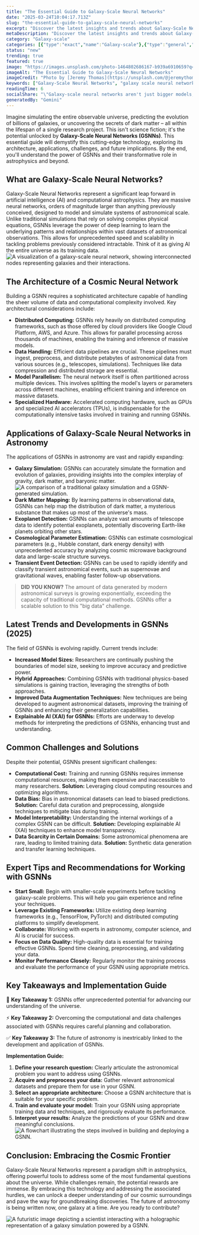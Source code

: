 ```yaml
---
title: "The Essential Guide to Galaxy-Scale Neural Networks"
date: "2025-03-24T10:04:17.713Z"
slug: "the-essential-guide-to-galaxy-scale-neural-networks"
excerpt: "Discover the latest insights and trends about Galaxy-Scale Neural Networks. This comprehensive guide covers everything you need to know about Galaxy-Scale Neural Networks in 2025."
metaDescription: "Discover the latest insights and trends about Galaxy-Scale Neural Networks. This comprehensive guide covers everything you need to know about Galaxy-Scale ..."
category: "Galaxy-scale"
categories: [{"type":"exact","name":"Galaxy-scale"},{"type":"general","name":"Artificial Intelligence"},{"type":"medium","name":"Machine Learning"},{"type":"specific","name":"Deep Learning"},{"type":"niche","name":"Distributed Computing"}]
status: "new"
trending: true
featured: true
image: "https://images.unsplash.com/photo-1464802686167-b939a6910659?q=85&w=1200&fit=max&fm=webp&auto=compress"
imageAlt: "The Essential Guide to Galaxy-Scale Neural Networks"
imageCredit: "Photo by [Jeremy Thomas](https://unsplash.com/@jeremythomasphoto) on Unsplash"
keywords: ["Galaxy-Scale Neural Networks", "galaxy scale neural networks", "galactic neural networks", "large scale neural networks astronomy", "galaxy simulation AI", "cosmic neural network architecture", "build galaxy scale neural network", "galaxy simulation deep learning", "purchase galaxy scale neural network software", "best galaxy simulation AI software"]
readingTime: 6
socialShare: "\"Galaxy-scale neural networks aren't just bigger models; they're a fundamental change in how we explore the cosmos, offering insights previously unimaginable.\""
generatedBy: "Gemini"
---
```




Imagine simulating the entire observable universe, predicting the evolution of billions of galaxies, or uncovering the secrets of dark matter – all within the lifespan of a single research project.  This isn't science fiction; it's the potential unlocked by **Galaxy-Scale Neural Networks (GSNNs)**.  This essential guide will demystify this cutting-edge technology, exploring its architecture, applications, challenges, and future implications.  By the end, you'll understand the power of GSNNs and their transformative role in astrophysics and beyond.

## What are Galaxy-Scale Neural Networks?

Galaxy-Scale Neural Networks represent a significant leap forward in artificial intelligence (AI) and computational astrophysics.  They are massive neural networks, orders of magnitude larger than anything previously conceived, designed to model and simulate systems of astronomical scale.  Unlike traditional simulations that rely on solving complex physical equations, GSNNs leverage the power of deep learning to learn the underlying patterns and relationships within vast datasets of astronomical observations.  This allows for unprecedented speed and scalability in tackling problems previously considered intractable.  Think of it as giving AI the entire universe as its training data. ![A visualization of a galaxy-scale neural network, showing interconnected nodes representing galaxies and their interactions.](https://images.unsplash.com/photo-1504333638930-c8787321eee0?q=85&w=1200&fit=max&fm=webp&auto=compress)

## The Architecture of a Cosmic Neural Network

Building a GSNN requires a sophisticated architecture capable of handling the sheer volume of data and computational complexity involved.  Key architectural considerations include:

* **Distributed Computing:** GSNNs rely heavily on distributed computing frameworks, such as those offered by cloud providers like Google Cloud Platform, AWS, and Azure.  This allows for parallel processing across thousands of machines, enabling the training and inference of massive models.
* **Data Handling:** Efficient data pipelines are crucial.  These pipelines must ingest, preprocess, and distribute petabytes of astronomical data from various sources (e.g., telescopes, simulations).  Techniques like data compression and distributed storage are essential.
* **Model Parallelism:** The neural network itself is often partitioned across multiple devices.  This involves splitting the model's layers or parameters across different machines, enabling efficient training and inference on massive datasets.
* **Specialized Hardware:**  Accelerated computing hardware, such as GPUs and specialized AI accelerators (TPUs), is indispensable for the computationally intensive tasks involved in training and running GSNNs.

## Applications of Galaxy-Scale Neural Networks in Astronomy

The applications of GSNNs in astronomy are vast and rapidly expanding:

* **Galaxy Simulation:** GSNNs can accurately simulate the formation and evolution of galaxies, providing insights into the complex interplay of gravity, dark matter, and baryonic matter.  ![A comparison of a traditional galaxy simulation and a GSNN-generated simulation.](https://images.unsplash.com/photo-1462331940025-496dfbfc7564?q=85&w=1200&fit=max&fm=webp&auto=compress)
* **Dark Matter Mapping:**  By learning patterns in observational data, GSNNs can help map the distribution of dark matter, a mysterious substance that makes up most of the universe's mass.
* **Exoplanet Detection:** GSNNs can analyze vast amounts of telescope data to identify potential exoplanets, potentially discovering Earth-like planets orbiting other stars.
* **Cosmological Parameter Estimation:** GSNNs can estimate cosmological parameters (e.g., Hubble constant, dark energy density) with unprecedented accuracy by analyzing cosmic microwave background data and large-scale structure surveys.
* **Transient Event Detection:** GSNNs can be used to rapidly identify and classify transient astronomical events, such as supernovae and gravitational waves, enabling faster follow-up observations.

> **DID YOU KNOW?**  The amount of data generated by modern astronomical surveys is growing exponentially, exceeding the capacity of traditional computational methods. GSNNs offer a scalable solution to this "big data" challenge.

## Latest Trends and Developments in GSNNs (2025)

The field of GSNNs is evolving rapidly.  Current trends include:

* **Increased Model Sizes:**  Researchers are continually pushing the boundaries of model size, seeking to improve accuracy and predictive power.
* **Hybrid Approaches:**  Combining GSNNs with traditional physics-based simulations is gaining traction, leveraging the strengths of both approaches.
* **Improved Data Augmentation Techniques:**  New techniques are being developed to augment astronomical datasets, improving the training of GSNNs and enhancing their generalization capabilities.
* **Explainable AI (XAI) for GSNNs:**  Efforts are underway to develop methods for interpreting the predictions of GSNNs, enhancing trust and understanding.

## Common Challenges and Solutions

Despite their potential, GSNNs present significant challenges:

* **Computational Cost:** Training and running GSNNs requires immense computational resources, making them expensive and inaccessible to many researchers.  **Solution:**  Leveraging cloud computing resources and optimizing algorithms.
* **Data Bias:**  Bias in astronomical datasets can lead to biased predictions.  **Solution:**  Careful data curation and preprocessing, alongside techniques to mitigate bias during training.
* **Model Interpretability:**  Understanding the internal workings of a complex GSNN can be difficult.  **Solution:**  Developing explainable AI (XAI) techniques to enhance model transparency.
* **Data Scarcity in Certain Domains:** Some astronomical phenomena are rare, leading to limited training data. **Solution:**  Synthetic data generation and transfer learning techniques.

## Expert Tips and Recommendations for Working with GSNNs

* **Start Small:** Begin with smaller-scale experiments before tackling galaxy-scale problems.  This will help you gain experience and refine your techniques.
* **Leverage Existing Frameworks:** Utilize existing deep learning frameworks (e.g., TensorFlow, PyTorch) and distributed computing platforms to simplify development.
* **Collaborate:**  Working with experts in astronomy, computer science, and AI is crucial for success.
* **Focus on Data Quality:**  High-quality data is essential for training effective GSNNs.  Spend time cleaning, preprocessing, and validating your data.
* **Monitor Performance Closely:**  Regularly monitor the training process and evaluate the performance of your GSNN using appropriate metrics.

## Key Takeaways and Implementation Guide

🔑 **Key Takeaway 1:** GSNNs offer unprecedented potential for advancing our understanding of the universe.

⚡ **Key Takeaway 2:**  Overcoming the computational and data challenges associated with GSNNs requires careful planning and collaboration.

✅ **Key Takeaway 3:**  The future of astronomy is inextricably linked to the development and application of GSNNs.

**Implementation Guide:**

1. **Define your research question:**  Clearly articulate the astronomical problem you want to address using GSNNs.
2. **Acquire and preprocess your data:**  Gather relevant astronomical datasets and prepare them for use in your GSNN.
3. **Select an appropriate architecture:**  Choose a GSNN architecture that is suitable for your specific problem.
4. **Train and evaluate your model:**  Train your GSNN using appropriate training data and techniques, and rigorously evaluate its performance.
5. **Interpret your results:**  Analyze the predictions of your GSNN and draw meaningful conclusions. ![A flowchart illustrating the steps involved in building and deploying a GSNN.](https://images.unsplash.com/photo-1464802686167-b939a6910659?q=85&w=1200&fit=max&fm=webp&auto=compress)

## Conclusion: Embracing the Cosmic Frontier

Galaxy-Scale Neural Networks represent a paradigm shift in astrophysics, offering powerful tools to address some of the most fundamental questions about the universe. While challenges remain, the potential rewards are immense.  By embracing this technology and addressing the associated hurdles, we can unlock a deeper understanding of our cosmic surroundings and pave the way for groundbreaking discoveries.  The future of astronomy is being written now, one galaxy at a time.  Are you ready to contribute?

![A futuristic image depicting a scientist interacting with a holographic representation of a galaxy simulation powered by a GSNN.](https://images.unsplash.com/photo-1502318217862-aa4e294ba657?q=85&w=1200&fit=max&fm=webp&auto=compress)
